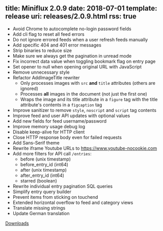 title: Miniflux 2.0.9
date: 2018-07-01
template: release
uri: releases/2.0.9.html
rss: true
---
* Avoid Chrome to autocomplete no-login password fields
* Add cli flag to reset all feed errors
* Do not ignore errored feeds when a user refresh feeds manually
* Add specific 404 and 401 error messages
* Strip binaries to reduce size
* Make sure we always get the pagination in unread mode
* Fix incorrect data value when toggling bookmark flag on entry page
* Set opener to null when opening original URL with JavaScript
* Remove unnecessary style
* Refactor AddImageTitle rewriter
    * Only processes images with `src` **and** `title` attributes (others are ignored)
    * Processes **all** images in the document (not just the first one)
    * Wraps the image and its title attribute in a `figure` tag with the title attribute's contents in a `figcaption` tag
* Improve sanitizer to remove `style`, `noscript` and `script` tag contents
* Improve feed and user API updates with optional values
* Add new fields for feed username/password
* Improve memory usage debug log
* Disable keep-alive for HTTP client
* Close HTTP response body even for failed requests
* Add Sans-Serif theme
* Rewrite iframe Youtube URLs to https://www.youtube-nocookie.com
* Add more filters for API call `/entries`:
    * before (unix timestamp)
    * before_entry_id (int64)
    * after (unix timestamp)
    * after_entry_id (int64)
    * starred (boolean)
* Rewrite individual entry pagination SQL queries
* Simplify entry query builder
* Prevent items from sticking on touchend
* Extended horizontal overflow to feed and category views
* Translate missing strings
* Update German translation

[Downloads](https://github.com/miniflux/v2/releases/tag/2.0.9)
